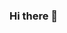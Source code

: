 ### Hi there 👋

<!--
**itsznadia/itsznadia** is a ✨ _special_ ✨ repository because its `README.md` (this file) appears on your GitHub profile.

Click Here Visit My Demo : https://itsznadia.github.io/itsznadia/
